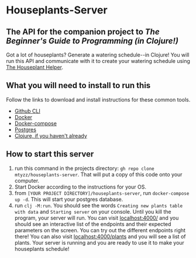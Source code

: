 # Houseplants-Server
## The API for the companion project to *The Beginner's Guide to Programming (in Clojure!)*

Got a lot of houseplants? Generate a watering schedule--in Clojure! You will run this API and communicate with it to create your watering schedule using [The Houseplant Helper](https://github.com/mtyzz/houseplant-helper).

## What you will need to install to run this
Follow the links to download and install instructions for these common tools.
- [Github CLI](https://github.com/cli/cli)
- [Docker](https://docs.docker.com/get-docker/)
- [Docker-compose](https://docs.docker.com/compose/install/)
- [Postgres](https://www.postgresql.org/download/)
- [Clojure, if you haven't already](https://clojure.org/guides/getting_started)

## How to start this server
1. run this command in the projects directory: `gh repo clone mtyzz/houseplants-server`. That will put a copy of this code onto your computer.
2. Start Docker according to the instructions for your OS.
3. from `[YOUR PROJECT DIRECTORY]/houseplants-server`, run `docker-compose up -d`. This will start your postgres database.
4. run `clj -M:run`. You should see the words `Creating new plants table with data` and `Starting server` on your console. Until you kill the program, your server will run. You can visit [localhost:4000/](localhost:4000/) and you should see an interactive list of the endpoints and their expected parameters on the screen. You can try out the different endpoints right there! You can also visit [localhost:4000/plants](localhost:4000/plants) and you will see a list of plants. Your server is running and you are ready to use it to make your houseplants schedule!
